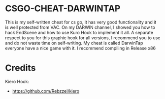 # CSGO-CHEAT-DARWINTAP
This is my self-written cheat for cs go, it has very good functionality and it is well protected from VAC. On my DARWIN channel, I showed you how to hack EndScene and how to use Kuro Hook to implement it all. A separate respect to you for this graphic hook for all versions, I recommend you to use and do not waste time on self-writing. My cheat is called DarwinTap everyone have a nice game with it. I recommend compiling in Release x86
# Credits
Kiero Hook:
- https://github.com/Rebzzel/kiero
